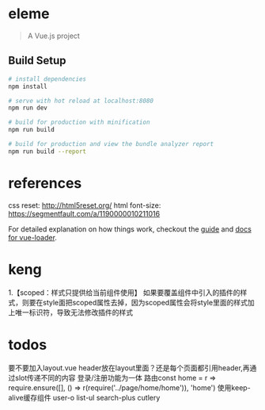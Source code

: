 # eleme

> A Vue.js project

## Build Setup

``` bash
# install dependencies
npm install

# serve with hot reload at localhost:8080
npm run dev

# build for production with minification
npm run build

# build for production and view the bundle analyzer report
npm run build --report
```

# references
css reset: http://html5reset.org/
html font-size: https://segmentfault.com/a/1190000010211016

For detailed explanation on how things work, checkout the [guide](http://vuejs-templates.github.io/webpack/) and [docs for vue-loader](http://vuejs.github.io/vue-loader).

# keng
1.【scoped：样式只提供给当前组件使用】
如果要覆盖组件中引入的插件的样式，则要在style面把scoped属性去掉，因为scoped属性会将style里面的样式加上唯一标识符，导致无法修改插件的样式

# todos
要不要加入layout.vue
header放在layout里面？还是每个页面都引用header,再通过slot传递不同的内容
登录/注册功能为一体
路由const home = r => require.ensure([], () => r(require('../page/home/home')), 'home')
使用keep-alive缓存组件
user-o  list-ul search-plus cutlery
